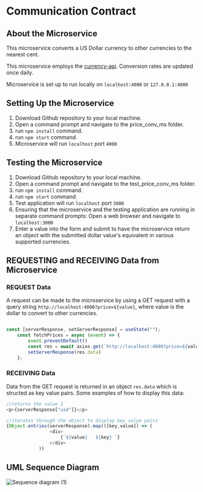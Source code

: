 # Communication Contract

## About the Microservice

This microservice converts a US Dollar currency to other currencies to the nearest cent.

This microservice employs the [currency-api](https://github.com/fawazahmed0/currency-api). Conversion rates are updated once daily. 

Microservice is set up to run locally on `localhost:4000` or `127.0.0.1:4000`

## Setting Up the Microservice

1. Download Github repository to your local machine. 
2. Open a command prompt and navigate to the price_conv_ms folder.
3. run `npm install` command.
4. run `npm start` command.
5. Microservice will run `localhost` port `4000`

## Testing the Microservice

1. Download Github repository to your local machine. 
2. Open a command prompt and navigate to the test_price_conv_ms folder.
3. run `npm install` command.
4. run `npm start` command.
5. Test application will run `localhost` port `3000`
6. Ensuring that the microservice and the testing application are running in separate command prompts: Open a web browser and navigate to `localhost:3000`
7. Enter a value into the form and submit to have the microservice return an object with the submitted dollar value's equivalent in various supported currencies.

## REQUESTING and RECEIVING Data from Microservice

### REQUEST Data
A request can be made to the microservice by using a GET request with a query string
`http://localhost:4000?price=${value}`, where value is the dollar to convert to other currencies.
```js

const [serverResponse, setServerResponse] = useState("");
    const fetchPrices = async (event) => {
        event.preventDefault()
        const res = await axios.get(`http://localhost:4000?price=${value}`)
        setServerResponse(res.data)
    };
```

### RECEIVING Data

Data from the GET request is returned in an object `res.data` which is structed as key value pairs. Some examples of how to display this data:

```js
//returns the value 1
<p>{serverResponse["usd"]}</p>

//iterates through the object to display key valye pairs
{Object.entries(serverResponse).map(([key,value]) => (
                <div>
                    {`${value}   ${key} `}
                </div>
            ))
```

## UML Sequence Diagram

![Sequence diagram (1)](https://user-images.githubusercontent.com/84686636/199614471-18de0a68-1071-4b1a-88c1-2456eec8c19e.png)
